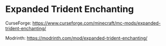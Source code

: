 # Expanded Trident Enchanting
CurseForge: https://www.curseforge.com/minecraft/mc-mods/expanded-trident-enchanting/

Modrinth: https://modrinth.com/mod/expanded-trident-enchanting/
